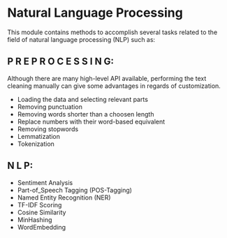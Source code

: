 # Natural Language Processing

This module contains methods to accomplish several tasks related to the field of natural language processing (NLP) such as:

P R E P R O C E S S I N G:
---
Although there are many high-level API available, performing the text cleaning manually can give some advantages in regards of customization.

- Loading the data and selecting relevant parts
- Removing punctuation
- Removing words shorter than a choosen length
- Replace numbers with their word-based equivalent
- Removing stopwords
- Lemmatization
- Tokenization


N L P:
---

- Sentiment Analysis
- Part-of_Speech Tagging (POS-Tagging)
- Named Entity Recognition (NER)
- TF-IDF Scoring
- Cosine Similarity
- MinHashing
- WordEmbedding
